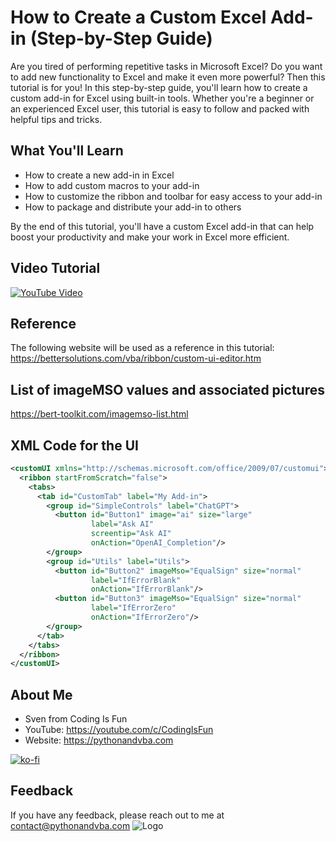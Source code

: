 # How to Create a Custom Excel Add-in (Step-by-Step Guide)
Are you tired of performing repetitive tasks in Microsoft Excel? Do you want to add new functionality to Excel and make it even more powerful? Then this tutorial is for you! In this step-by-step guide, you'll learn how to create a custom add-in for Excel using built-in tools. Whether you're a beginner or an experienced Excel user, this tutorial is easy to follow and packed with helpful tips and tricks.

## What You'll Learn

- How to create a new add-in in Excel
- How to add custom macros to your add-in
- How to customize the ribbon and toolbar for easy access to your add-in
- How to package and distribute your add-in to others

By the end of this tutorial, you'll have a custom Excel add-in that can help boost your productivity and make your work in Excel more efficient.


## Video Tutorial
[![YouTube Video](https://img.youtube.com/vi/avdVI14AxzM/0.jpg)](https://youtu.be/avdVI14AxzM)

## Reference
The following website will be used as a reference in this tutorial:<br/>
https://bettersolutions.com/vba/ribbon/custom-ui-editor.htm

## List of imageMSO values and associated pictures
https://bert-toolkit.com/imagemso-list.html

## XML Code for the UI
```xml
<customUI xmlns="http://schemas.microsoft.com/office/2009/07/customui"> 
  <ribbon startFromScratch="false"> 
    <tabs> 
      <tab id="CustomTab" label="My Add-in"> 
        <group id="SimpleControls" label="ChatGPT"> 
          <button id="Button1" image="ai" size="large" 
                  label="Ask AI" 
                  screentip="Ask AI" 
                  onAction="OpenAI_Completion"/> 
        </group>
        <group id="Utils" label="Utils"> 
          <button id="Button2" imageMso="EqualSign" size="normal" 
                  label="IfErrorBlank" 
                  onAction="IfErrorBlank"/> 
          <button id="Button3" imageMso="EqualSign" size="normal" 
                  label="IfErrorZero" 
                  onAction="IfErrorZero"/> 
        </group>  
      </tab> 
    </tabs> 
  </ribbon> 
</customUI> 
```


## About Me
- Sven from Coding Is Fun
- YouTube: https://youtube.com/c/CodingIsFun
- Website: https://pythonandvba.com

[![ko-fi](https://ko-fi.com/img/githubbutton_sm.svg)](https://ko-fi.com/X7X47Q0EG)

## Feedback
If you have any feedback, please reach out to me at contact@pythonandvba.com
![Logo](https://www.pythonandvba.com/banner-img)

